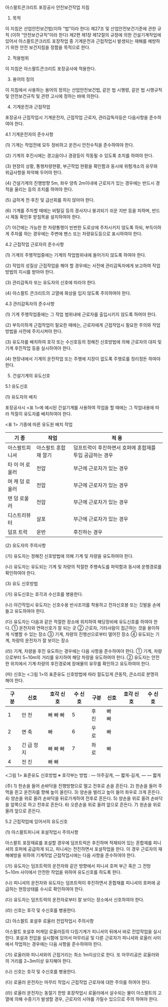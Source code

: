 ﻿아스팔트콘크리트 포장공사 안전보건작업 지침

1. 목적

이 지침은 산업안전보건법(이하 “법”이라 한다) 제27조 및 산업안전보건기준에 관한 규칙 (이하 “안전보건규칙”이라 한다) 제2편 제1장 제12절의 규정에 의한 건설기계작업에 있어서 아스팔트콘크리트 포장작업 중 기계운전과 근접작업시 발생되는 재해를 예방하기 위한 안전 보건지침을 정함을 목적으로 한다.

2. 적용범위

이 지침은 아스팔트콘크리트 포장공사에 적용한다.

3. 용어의 정의

이 지침에서 사용하는 용어의 정의는 산업안전보건법, 같은 법 시행령, 같은 법 시행규칙 및 안전보건규칙 및 관련 고시에 정하는 바에 의한다.

4. 기계운전과 근접작업

포장공사 근접작업시 기계운전자, 근접작업 근로자, 관리감독자등은 다음사항을 준수하여야 한다.

4.1 기계운전자의 준수사항

(1) 기계는 작업전에 모두 정비하고 운전시 안전수칙을 준수하여야 한다.

(2) 기계의 후진시에는 경고음이나 경광등이 작동될 수 있도록 조치를 하여야 한다.

(3) 현장의 상황, 통행차량현황, 부근작업 현황을 확인함과 동시에 위험개소의 유무와 위급사항을 파악해 두어야 한다.

(4) 건설기계의 진행방향 5m, 좌우 양측 2m이내에 근로자가 있는 경우에는 반드시 경적을 울리는 등의 조치를 하여야 한다.

(5) 급하게 전·후진 및 급선회를 하지 않아야 한다.

(6) 기계를 주차할 때에는 비탈길 등의 경사지나 붕괴되기 쉬운 지반 등을 피하며, 반드시 제동 확인후 받침목을 설치하여야 한다.

(7) 야간에는 가능한 한 차량통행이 빈번한 도로상에 주차시키지 않도록 하되, 부득이하게 주차를 하는 경우에는 주변에 펜스 또는 차량유도등으로 표시하여야 한다.

4.2 근접작업 근로자의 준수사항

(1) 기계의 주행작업중에는 기계의 작업범위내에 들어가지 않도록 하여야 한다.

(2) 작업의 성질상 근접작업을 해야 할 경우에는 사전에 관리감독자에게 보고하여 작업방법의 지시를 받아야 한다.

(3) 관리감독자 또는 유도자의 신호에 따라야 한다.

(4) 아스팔트 콘크리트의 고열에 화상을 입지 않도록 주의하여야 한다.

4.3 관리감독자의 준수사항

(1) 기계 주행작업중에는 그 작업 범위내에 근로자를 출입시키지 않도록 하여야 한다.

(2) 부득이하게 근접작업이 필요한 때에는, 근로자에게 근접작업시 필요한 주의와 작업방법을 사전에 주지시켜야 한다.

(3) 유도자를 배치하여 호각 또는 수신호등의 정해진 신호방법에 의해 근로자의 대피 및 기계 후진작업 등을 실시하여야 한다.

(4) 현장내에서 기계의 운전작업 또는 주행에 지장이 없도록 주행로를 정리정돈 하여야 한다.

5. 건설기계의 유도신호

5.1 유도신호

(1) 유도자의 배치

포장공사시 <표 1>에 예시된 건설기계를 사용하여 작업을 할 때에는 그 작업내용에 따라 적절히 유도자를 배치하여야 한다.

<표 1> 기종에 따른 유도원 배치 작업

| 기 종          | 작업       | 적 용                                      |
|---------------|------------|--------------------------------------------|
| 아스팔트피니셔 | 아스팔트 혼합재 깔기 | 덤프트럭이 후진하면서 호퍼에 혼합재를 투입 공급하는 경우 |
| 타 이 어 로울러 | 전압       | 부근에 근로자가 있는 경우                   |
| 머 캐 덤 로울러 | 전압       | 부근에 근로자가 있는 경우                   |
| 텐 덤 로울러   | 전압       | 부근에 근로자가 있는 경우                   |
| 디스트리뷰터  | 살포       | 부근에 근로자가 있는 경우                   |
| 덤프 트럭      | 운반       | 후진하는 경우                               |

(2) 유도자의 주의사항

(가) 유도자는 정해진 신호방법에 의해 기계 및 차량을 유도하여야 한다.

(나) 유도자는 유도되는 기계 및 차량의 적절한 주행속도를 파악함과 동시에 운행경로를 확인하여야 한다.

(3) 유도 신호방법

(가) 유도신호는 호각과 수신호를 병용한다.

(나) 야간작업시 유도자는 신호수용 반사조끼를 착용하고 전자신호봉 또는 깃발을 손에 들고 유도하여야 한다.

(다) 유도자는 다음과 같은 적절한 장소에 위치하여 해당장비에 유도신호를 하여야 한다.
   ① 운전자와 연락신호가 잘 되는 곳
   ② 근로자, 기타사람이 접근하는 것을 용이하게 식별할 수 있는 장소
   ③ 기계, 차량의 진행선으로부터 멀어진 장소
   ④ 유도되는 기계, 차량의 운전자가 잘 보이는 장소

(라) 기계, 차량을 후진 유도하는 경우에는 다음 사항을 준수하여야 한다.
   ① 기계, 차량으로부터 5~10m의 거리를 유지하여 해당 차량을 유도하여야 한다.
   ② 유도자는 안전한 위치에서 기계·차량의 후진경로에 장애물의 유무를 확인하고 유도하여야 한다.

(마) 신호는 <그림 1>의 표준유도 신호방법에 따라 절도있게 큰동작, 큰소리로 분명히 해야 한다.

| 구분 | 신호 | 호각 신호 | 수 신호 | 구분 | 신호 | 호각 신호 | 수 신호 |
|------|------|----------|--------|------|------|----------|--------|
| 1    | 안 전 | 빠 빠 빠 | 5      | 후 진 | 빠 빠 |  |
| 2    | 면 축 | 빠       | 6      | 우 로 | 빠       |  |
| 3    | 긴 급 정 지 | 빠 빠 빠 | 7      | 좌 로 | 빠       |  |
| 4    | 전 진 | 빠 빠 |  |

<그림 1> 표준유도 신호방법
※ 호각부는 방법 : — 아주길게, — 짧게-길게, — — 짧게

(주) 1) 한손을 들어 손바닥을 진행방향으로 떨고 전후로 손을 흔든다.
2) 한손을 들어 주먹을 쥔고 운전자를 향해 높이 올린다.
3) 양손을 벌리고 높이 들어 좌우로 크게 흔든다.
4) 양손을 위로 올려 손바닥을 뒤로가게하여 전후로 흔든다.
5) 양손을 위로 올려 손바닥을 앞쪽으로 하고 전후로 흔든다.
6) 오른손을 위로 올려 앞으로 흔든다.
7) 왼손을 위로 올려 앞으로 흔든다.

5.2 근접작업에 있어서의 유도신호

(1) 아스팔트피니셔 포설작업시 주의사항

아스팔트 포장재료를 포설할 경우에 덤프트럭은 후진하며 적재되어 있는 혼합재를 피니셔의 호퍼에 공급하게 되고, 피니셔는 전진하면서 포설작업을 한다. 이 경우 근로자의 재해예방을 위하여 기계작업 근접작업시에는 다음 사항을 준수하여야 한다.

(가) 유도자는 덤프트럭의 운전자와 같은 방향에서 피니셔 호퍼 부근 혹은 그 전방 5~10m 사이에서 안전한 작업을 위하여 유도신호를 하도록 한다.

(나) 피니셔의 운전자와 유도자는 덤프트럭이 후진하면서 혼합재를 피니셔의 호퍼에 공급하는 현장상태를 수시로 확인하여야 한다.

(다) 유도자는 덤프트럭의 운전자로부터 잘 보이는 장소에서 신호하여야 한다.

(라) 신호는 호각 및 수신호를 병용한다.

(2) 아스팔트 포설후 로울러 전압작업시 주의사항

아스팔트 포설후 머캐덤 로울러등의 다짐기계가 피니셔의 뒤에서 바로 전압작업을 실시한다. 포설과 전압을 실시함에 있어서 마무리공 및 다른 근로자가 피니셔와 로울러 사이에서 작업하는 경우에는 다음 사항을 준수하여야 한다.

(가) 로울러와 피니셔와의 근접거리는 최소 1m이상으로 한다. 또 마무리공은 로울러와의 거리를 2~3m이상 유지해야 한다.

(나) 신호는 호각 및 수신호를 병용한다.

(다) 로울러 운전자는 마무리 작업시 근접작업 근로자에 대한 주의를 하여야 한다.

(라) 로울러 운전자는 동절기 한방 포장작업시 로울러에서 살수되는 물이 아스팔트의 고열에 의해 수증기가 발생할 경우, 근로자의 시야를 가릴수 있으므로 주의 하여야 한다.

